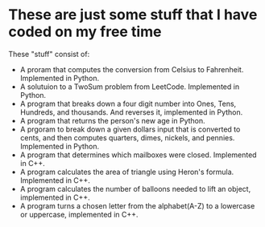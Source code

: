 # These are just some stuff that I have coded on my free time
These "stuff" consist of:
- A proram that computes the conversion from Celsius to Fahrenheit. Implemented in Python.
- A solutuion to a TwoSum problem from LeetCode. Implemented in Python.
- A program that breaks down a four digit number into Ones, Tens, Hundreds, and thousands. And reverses it, implemented in Python.
- A program that returns the person's new age in Python.
- A prgoram to break down a given dollars input that is converted to cents, and then computes quarters, dimes, nickels, and pennies. Implemented in Python.
- A program that determines which mailboxes were closed. Implemented in C++.
- A program calculates the area of triangle using Heron's formula. Implemented in C++.
- A program calculates the number of balloons needed to lift an object, implemented in C++.
- A program turns a chosen letter from the alphabet(A-Z) to a lowercase or uppercase, implemented in C++.
